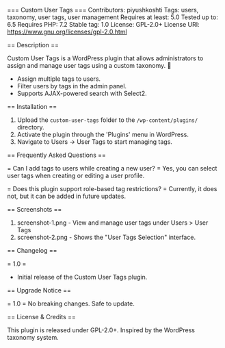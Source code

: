 === Custom User Tags ===
Contributors: piyushkoshti
Tags: users, taxonomy, user tags, user management
Requires at least: 5.0
Tested up to: 6.5
Requires PHP: 7.2
Stable tag: 1.0
License: GPL-2.0+
License URI: https://www.gnu.org/licenses/gpl-2.0.html

== Description ==

Custom User Tags is a WordPress plugin that allows administrators to assign and manage user tags using a custom taxonomy. 🚀

- Assign multiple tags to users.
- Filter users by tags in the admin panel.
- Supports AJAX-powered search with Select2.

== Installation ==

1. Upload the `custom-user-tags` folder to the `/wp-content/plugins/` directory.
2. Activate the plugin through the 'Plugins' menu in WordPress.
3. Navigate to Users → User Tags to start managing tags.

== Frequently Asked Questions ==

= Can I add tags to users while creating a new user? =
Yes, you can select user tags when creating or editing a user profile.

= Does this plugin support role-based tag restrictions? =
Currently, it does not, but it can be added in future updates.

== Screenshots ==

1. screenshot-1.png - View and manage user tags under Users > User Tags
2. screenshot-2.png - Shows the "User Tags Selection" interface.

== Changelog ==

= 1.0 =
* Initial release of the Custom User Tags plugin.

== Upgrade Notice ==

= 1.0 =
No breaking changes. Safe to update.

== License & Credits ==

This plugin is released under GPL-2.0+. Inspired by the WordPress taxonomy system.


